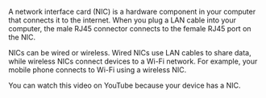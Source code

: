 A network interface card (NIC) is a hardware component in your computer that connects it to the internet. When you plug a LAN cable into your computer, the male RJ45 connector connects to the female RJ45 port on the NIC. 

NICs can be wired or wireless. Wired NICs use LAN cables to share data, while wireless NICs connect devices to a Wi-Fi network. For example, your mobile phone connects to Wi-Fi using a wireless NIC. 

You can watch this video on YouTube because your device has a NIC. 


